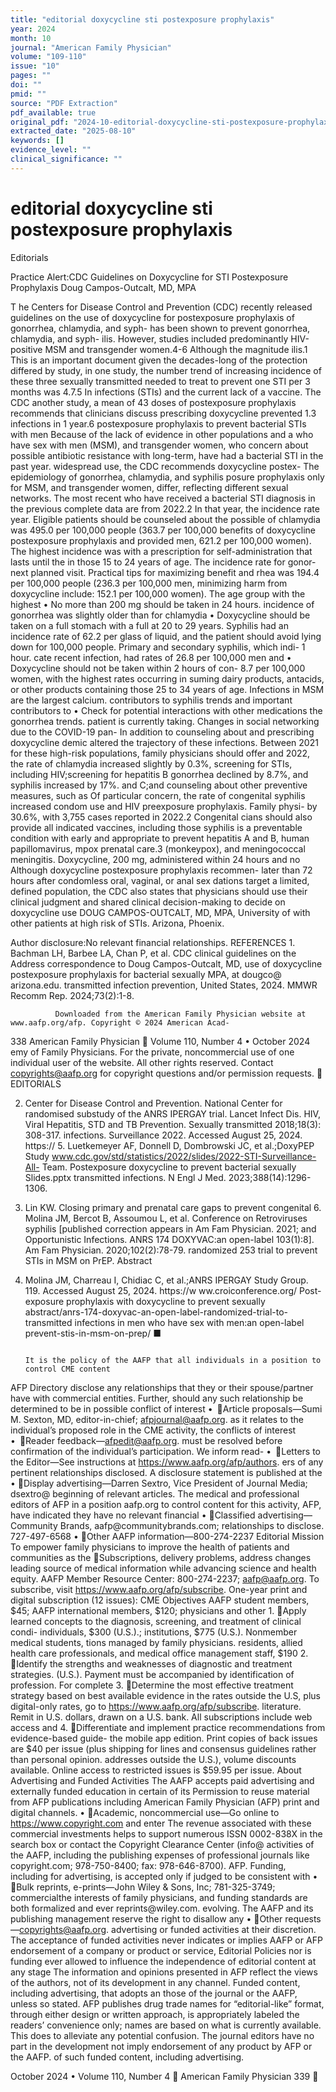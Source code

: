 ```yaml
---
title: "editorial doxycycline sti postexposure prophylaxis"
year: 2024
month: 10
journal: "American Family Physician"
volume: "109-110"
issue: "10"
pages: ""
doi: ""
pmid: ""
source: "PDF Extraction"
pdf_available: true
original_pdf: "2024-10-editorial-doxycycline-sti-postexposure-prophylaxis.pdf"
extracted_date: "2025-08-10"
keywords: []
evidence_level: ""
clinical_significance: ""
---
```


# editorial doxycycline sti postexposure prophylaxis

Editorials


Practice Alert:​CDC Guidelines on Doxycycline
for STI Postexposure Prophylaxis
Doug Campos-Outcalt, MD, MPA




T      he Centers for Disease Control and Prevention (CDC)
       recently released guidelines on the use of doxycycline for
postexposure prophylaxis of gonorrhea, chlamydia, and syph-
                                                                         has been shown to prevent gonorrhea, chlamydia, and syph-
                                                                         ilis. However, studies included predominantly HIV-positive
                                                                         MSM and transgender women.4-6 Although the magnitude
ilis.1 This is an important document given the decades-long              of the protection differed by study, in one study, the number
trend of increasing incidence of these three sexually transmitted        needed to treat to prevent one STI per 3 months was 4.7.5 In
infections (STIs) and the current lack of a vaccine. The CDC             another study, a mean of 43 doses of postexposure prophylaxis
recommends that clinicians discuss prescribing doxycycline               prevented 1.3 infections in 1 year.6
postexposure prophylaxis to prevent bacterial STIs with men                 Because of the lack of evidence in other populations and a
who have sex with men (MSM), and transgender women, who                  concern about possible antibiotic resistance with long-term,
have had a bacterial STI in the past year.                               widespread use, the CDC recommends doxycycline postex-
   The epidemiology of gonorrhea, chlamydia, and syphilis                posure prophylaxis only for MSM, and transgender women,
differ, reflecting different sexual networks. The most recent            who have received a bacterial STI diagnosis in the previous
complete data are from 2022.2 In that year, the incidence rate           year. Eligible patients should be counseled about the possible
of chlamydia was 495.0 per 100,000 people (363.7 per 100,000             benefits of doxycycline postexposure prophylaxis and provided
men, 621.2 per 100,000 women). The highest incidence was                 with a prescription for self-administration that lasts until the
in those 15 to 24 years of age. The incidence rate for gonor-            next planned visit. Practical tips for maximizing benefit and
rhea was 194.4 per 100,000 people (236.3 per 100,000 men,                minimizing harm from doxycycline include:​
152.1 per 100,000 women). The age group with the highest                    • No more than 200 mg should be taken in 24 hours.
incidence of gonorrhea was slightly older than for chlamydia                • Doxycycline should be taken on a full stomach with a full
at 20 to 29 years. Syphilis had an incidence rate of 62.2 per            glass of liquid, and the patient should avoid lying down for
100,000 people. Primary and secondary syphilis, which indi-              1 hour.
cate recent infection, had rates of 26.8 per 100,000 men and                • Doxycycline should not be taken within 2 hours of con-
8.7 per 100,000 women, with the highest rates occurring in               suming dairy products, antacids, or other products containing
those 25 to 34 years of age. Infections in MSM are the largest           calcium.
contributors to syphilis trends and important contributors to               • Check for potential interactions with other medications the
gonorrhea trends.                                                        patient is currently taking.
   Changes in social networking due to the COVID-19 pan-                    In addition to counseling about and prescribing doxycycline
demic altered the trajectory of these infections. Between 2021           for these high-risk populations, family physicians should offer
and 2022, the rate of chlamydia increased slightly by 0.3%,              screening for STIs, including HIV;​screening for hepatitis B
gonorrhea declined by 8.7%, and syphilis increased by 17%.               and C;​and counseling about other preventive measures, such as
Of particular concern, the rate of congenital syphilis increased         condom use and HIV preexposure prophylaxis. Family physi-
by 30.6%, with 3,755 cases reported in 2022.2 Congenital                 cians should also provide all indicated vaccines, including those
syphilis is a preventable condition with early and appropriate           to prevent hepatitis A and B, human papillomavirus, mpox
prenatal care.3                                                          (monkeypox), and meningococcal meningitis.
   Doxycycline, 200 mg, administered within 24 hours and no                 Although doxycycline postexposure prophylaxis recommen-
later than 72 hours after condomless oral, vaginal, or anal sex          dations target a limited, defined population, the CDC also
                                                                         states that physicians should use their clinical judgment and
                                                                         shared clinical decision-making to decide on doxycycline use
   DOUG CAMPOS-OUTCALT, MD, MPA, University of
                                                                         with other patients at high risk of STIs.
   Arizona, Phoenix.

   Author disclosure:​No relevant financial relationships.               REFERENCES
                                                                          1. Bachman LH, Barbee LA, Chan P, et al. CDC clinical guidelines on the
   Address correspondence to Doug Campos-Outcalt, MD,
                                                                             use of doxycycline postexposure prophylaxis for bacterial sexually
   MPA, at dougco@​arizona.edu.                                              transmitted infection prevention, United States, 2024. MMWR
                                                                             Recomm Rep. 2024;​73(2):​1-8.


              Downloaded from the American Family Physician website at www.aafp.org/afp. Copyright © 2024 American Acad-
338 American Family Physician	                                                                            Volume 110, Number 4 • October 2024
               emy of Family Physicians. For the private, noncommercial use of one individual user of the website. All other rights
                           reserved. Contact copyrights@aafp.org for copyright questions and/or permission requests.
                                                                                                                                                                        EDITORIALS

 2. Center for Disease Control and Prevention. National Center for                                randomised substudy of the ANRS IPERGAY trial. Lancet Infect Dis.
    HIV, Viral Hepatitis, STD and TB Prevention. Sexually transmitted                             2018;​18(3):​308-317.
    infections. Surveillance 2022. Accessed August 25, 2024. https://​                         5. Luetkemeyer AF, Donnell D, Dombrowski JC, et al.;​DoxyPEP Study
    www.cdc.gov/std/statistics/2022/slides/2022-STI-Surveillance-All-                             Team. Postexposure doxycycline to prevent bacterial sexually
    Slides.pptx                                                                                   transmitted infections. N Engl J Med. 2023;​388(14):​1296-1306.
 3. Lin KW. Closing primary and prenatal care gaps to prevent congenital                       6. Molina JM, Bercot B, Assoumou L, et al. Conference on Retroviruses
    syphilis [published correction appears in Am Fam Physician. 2021;​                            and Opportunistic Infections. ANRS 174 DOXYVAC:​an open-label
    103(1):​8]. Am Fam Physician. 2020;​102(2):​78-79.                                            randomized 253 trial to prevent STIs in MSM on PrEP. Abstract
 4. Molina JM, Charreau I, Chidiac C, et al.;​ANRS IPERGAY Study Group.                           119. Accessed August 25, 2024. https://​w ww.croiconference.org/
    Post-exposure prophylaxis with doxycycline to prevent sexually                                abstract/anrs-174-doxyvac-an-open-label-randomized-trial-to-
    transmitted infections in men who have sex with men:​an open-label                            prevent-stis-in-msm-on-prep/ ■




                                                                                              It is the policy of the AAFP that all individuals in a position to control CME content
AFP Directory                                                                                 disclose any relationships that they or their spouse/partner have with commercial entities.
                                                                                              Further, should any such relationship be determined to be in possible conflict of interest
• Article proposals—Sumi M. Sexton, MD, editor-in-chief; afpjournal@aafp.org.
                                                                                              as it relates to the individual’s proposed role in the CME activity, the conflicts of interest
• Reader feedback—afpedit@aafp.org.
                                                                                              must be resolved before confirmation of the individual’s participation. We inform read-
• Letters to the Editor—See instructions at https://www.aafp.org/afp/authors.
                                                                                              ers of any pertinent relationships disclosed. A disclosure statement is published at the
• Display advertising—Darren Sextro, Vice President of Journal Media; dsextro@
                                                                                              beginning of relevant articles. The medical and professional editors of AFP in a position
   aafp.org
                                                                                              to control content for this activity, AFP, have indicated they have no relevant financial
• Classified advertising—Community Brands, aafp@community​brands.com;
                                                                                              relationships to disclose.
   727-497-6568
• Other AAFP information—800-274-2237                                                        Editorial Mission
                                                                                              To empower family physicians to improve the health of patients and communities as the
Subscriptions, delivery problems, address changes
                                                                                              leading source of medical information while advancing science and health equity.
AAFP Member Resource Center: 800-274-2237; aafp@aafp.org. To subscribe, visit
https://www.aafp.org/afp/subscribe. One-year print and digital subscription (12 issues):      CME Objectives
AAFP student members, $45; AAFP international members, $120; physicians and other             1.	Apply learned concepts to the diagnosis, screening, and treatment of clinical condi-
individuals, $300 (U.S.).; institutions, $775 (U.S.). Nonmember medical students,                 tions managed by family physicians.
residents, allied health care professionals, and medical office management staff, $190        2.	Identify the strengths and weaknesses of diagnostic and treatment strategies.
(U.S.). Payment must be accompanied by identification of profession. For complete             3.	Determine the most effective treatment strategy based on best available evidence in the
rates outside the U.S, plus digital-only rates, go to https://www.aafp.org/afp/subscribe.         literature.
Remit in U.S. dollars, drawn on a U.S. bank. All subscriptions include web access and         4.	Differentiate and implement practice recommendations from evidence-based guide-
the mobile app edition. Print copies of back issues are $40 per issue (plus shipping for          lines and consensus guidelines rather than personal opinion.
addresses outside the U.S.), volume discounts available. Online access to restricted issues
is $59.95 per issue.
                                                                                              About Advertising and Funded Activities
                                                                                              The AAFP accepts paid advertising and externally funded education in certain of its
Permission to reuse material from AFP                                                         publications including American Family Physician (AFP) print and digital channels.
• Academic, noncommercial use—Go online to https://www.copyright.com and enter               The revenue associated with these commercial investments helps to support numerous
   ISSN 0002-838X in the search box or contact the Copyright Clearance Center (info@          activities of the AAFP, including the publishing expenses of professional journals like
   copy​right.com; 978-750-8400; fax: 978-646-8700).                                          AFP. Funding, including for advertising, is accepted only if judged to be consistent with
• Bulk reprints, e-prints—John Wiley & Sons, Inc; 781-325-3749; commercial​                  the interests of family physicians, and funding standards are both formalized and ever
   reprints@​wiley.com.                                                                       evolving. The AAFP and its publishing management reserve the right to disallow any
• Other requests—copyrights@aafp.org.                                                        advertising or funded activities at their discretion. The acceptance of funded activities
                                                                                              never indicates or implies AAFP or AFP endorsement of a company or product or service,
Editorial Policies                                                                            nor is funding ever allowed to influence the independence of editorial content at any stage
The information and opinions presented in AFP reflect the views of the authors, not           of its development in any channel. Funded content, including advertising, that adopts an
those of the journal or the AAFP, unless so stated. AFP publishes drug trade names for        “editorial-like” format, through either design or written approach, is appropriately labeled
the readers’ convenience only; names are based on what is currently available. This does      to alleviate any potential confusion. The journal editors have no part in the development
not imply endorsement of any product by AFP or the AAFP.                                      of such funded content, including advertising.


October 2024 • Volume 110, Number 4                                                                                                             American Family Physician 339
